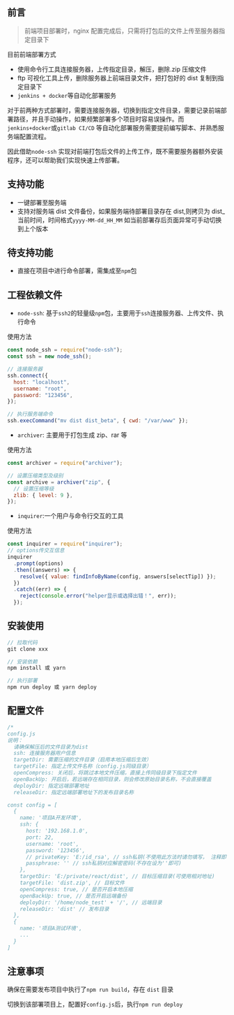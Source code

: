 ## 前言

> 前端项目部署时，nginx 配置完成后，只需将打包后的文件上传至服务器指定目录下

目前前端部署方式

- 使用命令行工具连接服务器，上传指定目录，解压，删除.zip 压缩文件
- ftp 可视化工具上传，删除服务器上前端目录文件，把打包好的 dist 复制到指定目录下
- `jenkins + docker`等自动化部署服务

对于前两种方式部署时，需要连接服务器，切换到指定文件目录，需要记录前端部署路径，并且手动操作，如果频繁部署多个项目时容易误操作。而`jenkins+docker`或`gitlab CI/CD` 等自动化部署服务需要提前编写脚本、并熟悉服务端配置流程。

因此借助`node-ssh` 实现对前端打包后文件的上传工作，既不需要服务器额外安装程序，还可以帮助我们实现快速上传部署。

## 支持功能

- 一键部署至服务端
- 支持对服务端 dist 文件备份，如果服务端待部署目录存在 dist,则拷贝为 dist\_当前时间，时间格式`yyyy-MM-dd_HH_MM` 如当前部署存后页面异常可手动切换到上个版本

## 待支持功能

- 直接在项目中进行命令部署，需集成至`npm`包

## 工程依赖文件

- `node-ssh`: 基于`ssh2`的轻量级`npm`包，主要用于`ssh`连接服务器、上传文件、执行命令

使用方法

```js
const node_ssh = require("node-ssh");
const ssh = new node_ssh();

// 连接服务器
ssh.connect({
  host: "localhost",
  username: "root",
  password: "123456",
});

// 执行服务端命令
ssh.execCommand("mv dist dist_beta", { cwd: "/var/www" });
```

- `archiver`: 主要用于打包生成 zip、rar 等

使用方法

```js
const archiver = require("archiver");

// 设置压缩类型及级别
const archive = archiver("zip", {
  // 设置压缩等级
  zlib: { level: 9 },
});
```

- `inquirer`:一个用户与命令行交互的工具

使用方法

```js
const inquirer = require("inquirer");
// options传交互信息
inquirer
  .prompt(options)
  .then((answers) => {
    resolve({ value: findInfoByName(config, answers[selectTip]) });
  })
  .catch((err) => {
    reject(console.error("helper显示或选择出错！", err));
  });
```

## 安装使用

```js
// 拉取代码
git clone xxx

// 安装依赖
npm install 或 yarn

// 执行部署
npm run deploy 或 yarn deploy

```

## 配置文件

```js
/*
config.js
说明：
  请确保解压后的文件目录为dist
  ssh: 连接服务器用户信息
  targetDir: 需要压缩的文件目录（启用本地压缩后生效）
  targetFile: 指定上传文件名称（config.js同级目录）
  openCompress: 关闭后，将跳过本地文件压缩，直接上传同级目录下指定文件
  openBackUp: 开启后，若远端存在相同目录，则会修改原始目录名称，不会直接覆盖
  deployDir: 指定远端部署地址
  releaseDir: 指定远端部署地址下的发布目录名称

const config = [
  {
    name: '项目A开发环境',
    ssh: {
      host: '192.168.1.0',
      port: 22,
      username: 'root',
      password: '123456',
      // privateKey: 'E:/id_rsa', // ssh私钥(不使用此方法时请勿填写， 注释即可)
      passphrase: '' // ssh私钥对应解密密码(不存在设为''即可)
    },
    targetDir: 'E:/private/react/dist', // 目标压缩目录(可使用相对地址)
    targetFile: 'dist.zip', // 目标文件
    openCompress: true, // 是否开启本地压缩
    openBackUp: true, // 是否开启远端备份
    deployDir: '/home/node_test' + '/', // 远端目录
    releaseDir: 'dist' // 发布目录
  },
  {
    name: '项目A测试环境',
    ...
  }
]
```

## 注意事项

确保在需要发布项目中执行了`npm run build`，存在 `dist` 目录

切换到该部署项目上，配置好`config.js`后，执行`npm run deploy`
